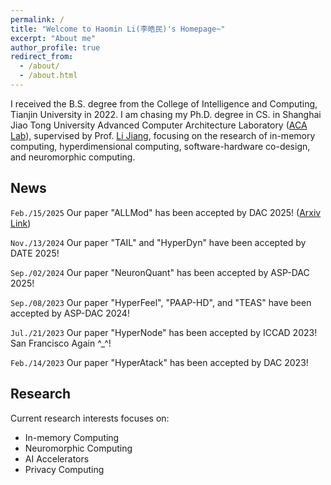 ```yaml
---
permalink: /
title: "Welcome to Haomin Li(李皓民)'s Homepage~"
excerpt: "About me"
author_profile: true
redirect_from: 
  - /about/
  - /about.html
---
```


I received the B.S. degree from the College of Intelligence and Computing, Tianjin University in 2022. I am chasing my Ph.D. degree in CS. in Shanghai Jiao Tong University Advanced Computer Architecture Laboratory ([ACA Lab](https://acalab.sjtu.edu.cn/CN/)), supervised by Prof. [Li Jiang](https://cs.sjtu.edu.cn/~jiangli//), focusing on the research of in-memory computing, hyperdimensional computing, software-hardware co-design, and neuromorphic computing. 

News
-----------

`Feb./15/2025` Our paper "ALLMod" has been accepted by DAC 2025! ([Arxiv Link](https://arxiv.org/abs/2503.15916))

`Nov./13/2024` Our paper "TAIL" and "HyperDyn" have been accepted by DATE 2025!

`Sep./02/2024` Our paper "NeuronQuant" has been accepted by ASP-DAC 2025!

`Sep./08/2023` Our paper "HyperFeel", "PAAP-HD", and "TEAS" have been accepted by ASP-DAC 2024!

`Jul./21/2023` Our paper "HyperNode" has been accepted by ICCAD 2023! San Francisco Again ^_^!

`Feb./14/2023` Our paper "HyperAtack" has been accepted by DAC 2023!

Research
-----------
Current research interests focuses on:

- In-memory Computing
- Neuromorphic Computing
- AI Accelerators
- Privacy Computing

<script type='text/javascript' id='clustrmaps' src='//cdn.clustrmaps.com/map_v2.js?cl=ffffff&w=300&t=tt&d=vmm-JBv9HN9AnFkVOJAR_Yt8LfDTwecx2cZYZP-MXDs&cmn=f8a400'></script>
<!-- <script type='text/javascript' id='clustrmaps' src='//cdn.clustrmaps.com/map_v2.js?cl=ffffff&w=300&t=tt&d=MzxkVuIyMqaXwpb3hb-CacDwfwMqLcy49w-GqkJsiYs&co=8dc3e9&cmo=3acc3a&cmn=ff5353&ct=ffffff'></script> -->
